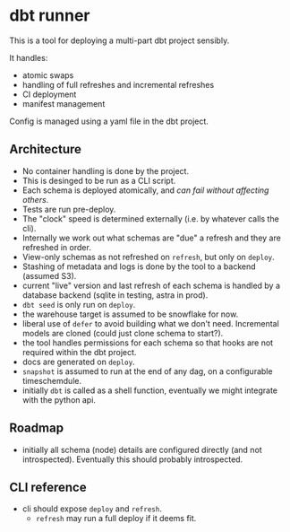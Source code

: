 # dbt runner

This is a tool for deploying a multi-part dbt project sensibly.

It handles:
- atomic swaps
- handling of full refreshes and incremental refreshes
- CI deployment
- manifest management

Config is managed using a yaml file in the dbt project.

## Architecture

- No container handling is done by the project.
- This is desinged to be run as a CLI script.
- Each schema is deployed atomically, and *can fail without affecting others*.
- Tests are run pre-deploy.
- The "clock" speed is determined externally (i.e. by whatever calls the cli).
- Internally we work out what schemas are "due" a refresh and they are refreshed in order.
- View-only schemas as not refreshed on `refresh`, but only on `deploy`.
- Stashing of metadata and logs is done by the tool to a backend (assumed S3).
- current "live" version and last refresh of each schema is handled by a database backend (sqlite in testing, astra in prod).
- `dbt seed` is only run on `deploy`.
- the warehouse target is assumed to be snowflake for now.
- liberal use of `defer` to avoid building what we don't need. Incremental models are cloned (could just clone schema to start?).
- the tool handles permissions for each schema so that hooks are not required within the dbt project.
- docs are generated on `deploy`.
- `snapshot` is assumed to run at the end of any dag, on a configurable timeschemdule.
- initially `dbt` is called as a shell function, eventually we might integrate with the python api.

## Roadmap

- initially all schema (node) details are configured directly (and not introspected). Eventually this should probably introspected.

## CLI reference

- cli should expose `deploy` and `refresh`.
  - `refresh` may run a full deploy if it deems fit.
